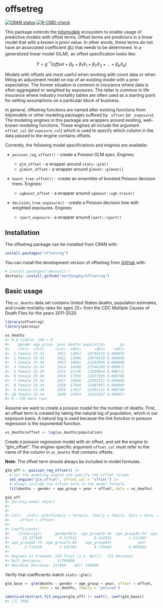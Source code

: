 
<!-- README.md is generated from README.Rmd. Please edit that file -->

# offsetreg

<!-- badges: start -->

[![CRAN
status](https://www.r-pkg.org/badges/version/offsetreg)](https://CRAN.R-project.org/package=offsetreg)
[![R-CMD-check](https://github.com/mattheaphy/offsetreg/actions/workflows/R-CMD-check.yaml/badge.svg)](https://github.com/mattheaphy/offsetreg/actions/workflows/R-CMD-check.yaml)
<!-- badges: end -->

This package extends the [tidymodels](https://www.tidymodels.org)
ecosystem to enable usage of predictive models with offset terms. Offset
terms are predictors in a linear model that with a known *a priori*
value. In other words, these terms do not have an associated coefficient
($\beta_i$) that needs to be determined. In a generalized linear model
(GLM), an offset specification looks like:

$$
\hat{Y} = g^{-1}(offset + \beta_0 + \beta_1X_1 + \beta_2X_2 + \ldots + \beta_pX_p)
$$

Models with offsets are most useful when working with count data or when
fitting an adjustment model on top of an existing model with a prior
expectation. The former situation is common in insurance where data is
often aggregated or weighted by exposures. The latter is common in life
insurance where industry mortality tables are often used as a starting
point for setting assumptions on a particular block of business.

In general, offsetreg functions are named after existing functions from
tidymodels or other modeling packages suffixed by `_offset` (or
`_exposure`). The modeling engines in this package are wrappers around
existing, well-known modeling functions. These engines all include the
argument `offset_col` (or `exposure_col`) which is used to specify which
column in the data passed to the engine contains offsets.

Currently, the following model specifications and engines are available:

- `poisson_reg_offset()` - create a Poisson GLM spec. Engines:

  - `glm_offset` - a wrapper around `stats::glm()`
  - `glmnet_offset` - a wrapper around `glmnet::glmnet()`

- `boost_tree_offset()` - create an ensemble of boosted Poisson decision
  trees. Engines:

  - `xgboost_offset` - a wrapper around `xgboost::xgb.train()`

- `decision_tree_exposure()` - create a Poisson decision tree with
  weighted exposures. Engines:

  - `rpart_exposure` - a wrapper around `rpart::rpart()`

## Installation

The offsetreg package can be installed from CRAN with:

``` r
install.packages("offsetreg")
```

You can install the development version of offsetreg from
[GitHub](https://github.com/) with:

``` r
# install.packages("devtools")
devtools::install_github("mattheaphy/offsetreg")
```

## Basic usage

The `us_deaths` data set contains United States deaths, population
estimates, and crude mortality rates for ages 25+ from the CDC Multiple
Causes of Death Files for the years 2011-2020.

``` r
library(offsetreg)
library(parsnip)

us_deaths
#> # A tibble: 140 × 6
#>    gender age_group  year deaths population       qx
#>    <fct>  <fct>     <int>  <dbl>      <dbl>    <dbl>
#>  1 Female 25-34      2011  13663   20746335 0.000659
#>  2 Female 25-34      2012  13808   20970529 0.000658
#>  3 Female 25-34      2013  14001   21203096 0.000660
#>  4 Female 25-34      2014  14480   21546290 0.000672
#>  5 Female 25-34      2015  15736   21838064 0.000721
#>  6 Female 25-34      2016  17359   22077505 0.000786
#>  7 Female 25-34      2017  18066   22351311 0.000808
#>  8 Female 25-34      2018  17980   22487065 0.000800
#>  9 Female 25-34      2019  17827   22581141 0.000789
#> 10 Female 25-34      2020  21654   22625267 0.000957
#> # ℹ 130 more rows
```

Assume we want to create a poisson model for the number of deaths.
First, an offset term is created by taking the natural log of
population, which is our exposure basis. A natural log is used because
the link function in poisson regression is the exponential function.

``` r
us_deaths$offset <- log(us_deaths$population)
```

Create a poisson regression model with an offset, and set the engine to
“glm_offset”. The engine-specific argument `offset_col` must refer to
the name of the column in `us_deaths` that contains offsets.

**Note**: The offset term should always be included in model formulas.

``` r
glm_off <- poisson_reg_offset() |>
  # set the modeling engine and specify the offset column
  set_engine("glm_offset", offset_col = "offset") |>
  # always include the offset term in the model formula
  fit(deaths ~ gender + age_group + year + offset, data = us_deaths)

glm_off
#> parsnip model object
#> 
#> 
#> Call:  stats::glm(formula = formula, family = family, data = data, weights = weights, 
#>     offset = offset)
#> 
#> Coefficients:
#>    (Intercept)      genderMale  age_group35-44  age_group45-54  age_group55-64  
#>     -18.337940        0.327632        0.442935        1.212463        1.990698  
#> age_group65-74  age_group75-84    age_group85+            year  
#>       2.713410        3.645763        4.770408        0.005683  
#> 
#> Degrees of Freedom: 139 Total (i.e. Null);  131 Residual
#> Null Deviance:       51700000 
#> Residual Deviance: 237800    AIC: 239800
```

Verify that coefficients match `stats::glm()`.

``` r
glm_base <- glm(deaths ~ gender + age_group + year, offset = offset,
                data = us_deaths, family = 'poisson')

identical(extract_fit_engine(glm_off) |> coef(), coef(glm_base))
#> [1] TRUE
```
